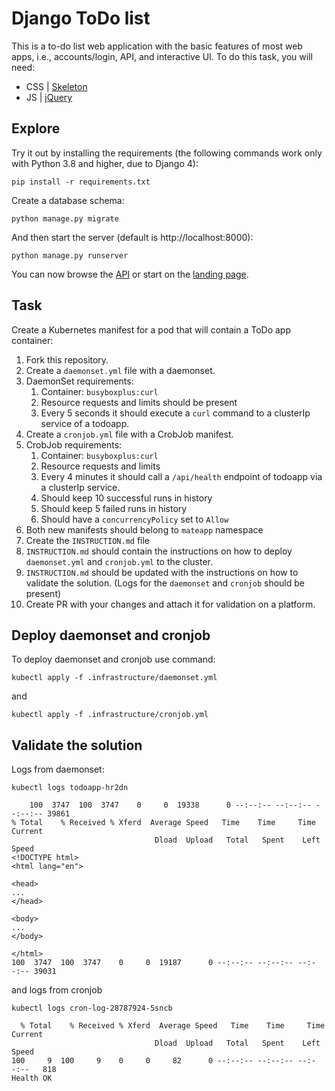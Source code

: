 # Django ToDo list

This is a to-do list web application with the basic features of most web apps, i.e., accounts/login, API, and interactive UI. To do this task, you will need:

- CSS | [Skeleton](http://getskeleton.com/)
- JS  | [jQuery](https://jquery.com/)

## Explore

Try it out by installing the requirements (the following commands work only with Python 3.8 and higher, due to Django 4):

```
pip install -r requirements.txt
```

Create a database schema:

```
python manage.py migrate
```

And then start the server (default is http://localhost:8000):

```
python manage.py runserver
```

You can now browse the [API](http://localhost:8000/api/) or start on the [landing page](http://localhost:8000/).

## Task

Create a Kubernetes manifest for a pod that will contain a ToDo app container:

1. Fork this repository.
1. Create a `daemonset.yml` file with a daemonset.
1. DaemonSet requirements:
    1. Container: `busyboxplus:curl`
    1. Resource requests and limits should be present
    1. Every 5 seconds it should execute a `curl` command to a clusterIp service of a todoapp.
1. Create a `cronjob.yml` file with a CrobJob manifest.
1. CrobJob requirements:
    1. Container: `busyboxplus:curl`
    1. Resource requests and limits
    1. Every 4 minutes it should call a `/api/health` endpoint of todoapp via a clusterIp service.
    1. Should keep 10 successful runs in history
    1. Should keep 5 failed runs in history
    1. Should have a `concurrencyPolicy` set to `Allow`
1. Both new manifests should belong to `mateapp` namespace
1. Create the `INSTRUCTION.md` file
1. `INSTRUCTION.md` should contain the instructions on how to deploy `daemonset.yml` and `cronjob.yml` to the cluster.
1. `INSTRUCTION.md` should be updated with the instructions on how to validate the solution. (Logs for the `daemonset` and `cronjob` should be present)
1. Create PR with your changes and attach it for validation on a platform.

## Deploy daemonset and cronjob
To deploy daemonset and cronjob use command: 

    kubectl apply -f .infrastructure/daemonset.yml 

and 

    kubectl apply -f .infrastructure/cronjob.yml 

## Validate the solution
Logs from daemonset: 

    kubectl logs todoapp-hr2dn

        100  3747  100  3747    0     0  19338      0 --:--:-- --:--:-- --:--:-- 39861
    % Total    % Received % Xferd  Average Speed   Time    Time     Time  Current
                                    Dload  Upload   Total   Spent    Left  Speed
    <!DOCTYPE html>
    <html lang="en">

    <head>
    ...
    </head>

    <body>
    ...
    </body>

    </html>
    100  3747  100  3747    0     0  19187      0 --:--:-- --:--:-- --:--:-- 39031

and logs from cronjob 

    kubectl logs cron-log-28787924-5sncb

      % Total    % Received % Xferd  Average Speed   Time    Time     Time  Current
                                    Dload  Upload   Total   Spent    Left  Speed
    100     9  100     9    0     0     82      0 --:--:-- --:--:-- --:--:--   818
    Health OK
